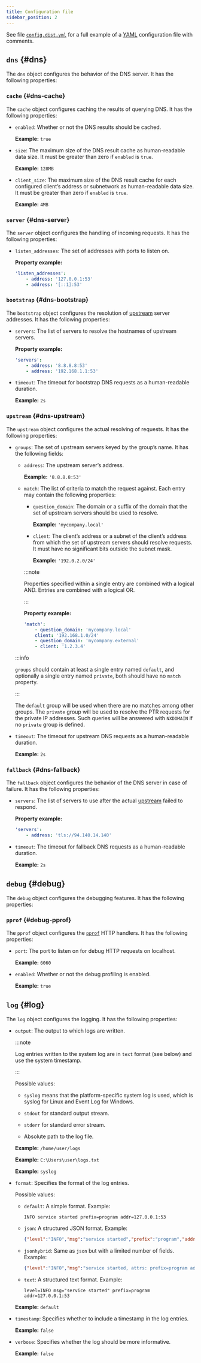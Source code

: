 ```yaml
---
title: Configuration file
sidebar_position: 2
---
```


<!-- markdownlint-configure-file {"ul-indent":{"indent":4,"start_indent":2,"start_indented":true}} -->

See file [`config.dist.yml`][dist] for a full example of a [YAML][yaml] configuration file with comments.

<!--
    TODO(a.garipov): Find ways to add IDs to individual list items.
-->

[dist]: https://github.com/AdguardTeam/AdGuardDNSClient/blob/master/config.dist.yaml
[yaml]: https://yaml.org/

## `dns` {#dns}

The `dns` object configures the behavior of the DNS server. It has the following properties:

### `cache` {#dns-cache}

The `cache` object configures caching the results of querying DNS. It has the following properties:

  - `enabled`: Whether or not the DNS results should be cached.

    **Example:** `true`

  - `size`: The maximum size of the DNS result cache as human-readable data size. It must be greater than zero if `enabled` is `true`.

    **Example:** `128MB`

  - `client_size`: The maximum size of the DNS result cache for each configured client’s address or subnetwork as human-readable data size. It must be greater than zero if `enabled` is `true`.

    **Example:** `4MB`

### `server` {#dns-server}

The `server` object configures the handling of incoming requests. It has the following properties:

  - `listen_addresses`: The set of addresses with ports to listen on.

    **Property example:**

    ```yaml
    'listen_addresses':
        - address: '127.0.0.1:53'
        - address: '[::1]:53'
    ```

### `bootstrap` {#dns-bootstrap}

The `bootstrap` object configures the resolution of [upstream](#dns-upstream) server addresses. It has the following properties:

  - `servers`: The list of servers to resolve the hostnames of upstream servers.

    **Property example:**

    ```yaml
    'servers':
        - address: '8.8.8.8:53'
        - address: '192.168.1.1:53'
    ```

  - `timeout`: The timeout for bootstrap DNS requests as a human-readable duration.

    **Example:** `2s`

### `upstream` {#dns-upstream}

The `upstream` object configures the actual resolving of requests. It has the following properties:

  - `groups`: The set of upstream servers keyed by the group’s name. It has the following fields:

      - `address`: The upstream server’s address.

        **Example:** `'8.8.8.8:53'`

      - `match`: The list of criteria to match the request against. Each entry may contain the following properties:

          - `question_domain`: The domain or a suffix of the domain that the set of upstream servers should be used to resolve.

            **Example:** `'mycompany.local'`

          - `client`: The client’s address or a subnet of the client’s address from which the set of upstream servers should resolve requests. It must have no significant bits outside the subnet mask.

            **Example:** `'192.0.2.0/24'`

        :::note

        Properties specified within a single entry are combined with a logical AND. Entries are combined with a logical OR.

        :::

        **Property example:**

        ```yaml
        'match':
            - question_domain: 'mycompany.local'
            client: '192.168.1.0/24'
            - question_domain: 'mycompany.external'
            - client: '1.2.3.4'
        ```

    :::info

    `groups` should contain at least a single entry named `default`, and optionally a single entry named `private`, both should have no `match` property.

    :::

    The `default` group will be used when there are no matches among other groups. The `private` group will be used to resolve the PTR requests for the private IP addresses. Such queries will be answered with `NXDOMAIN` if no `private` group is defined.

  - `timeout`: The timeout for upstream DNS requests as a human-readable duration.

    **Example:** `2s`

### `fallback` {#dns-fallback}

The `fallback` object configures the behavior of the DNS server in case of failure. It has the following properties:

  - `servers`: The list of servers to use after the actual [upstream](#dns-upstream) failed to respond.

    **Property example:**

    ```yaml
    'servers':
        - address: 'tls://94.140.14.140'
    ```

  - `timeout`: The timeout for fallback DNS requests as a human-readable duration.

    **Example:** `2s`

## `debug` {#debug}

The `debug` object configures the debugging features. It has the following properties:

### `pprof` {#debug-pprof}

The `pprof` object configures the [`pprof`][pkg-pprof] HTTP handlers. It has the following properties:

  - `port`: The port to listen on for debug HTTP requests on localhost.

    **Example:** `6060`

  - `enabled`: Whether or not the debug profiling is enabled.

    **Example:** `true`

[pkg-pprof]: https://golang.org/pkg/net/http/pprof

## `log` {#log}

The `log` object configures the logging. It has the following properties:

  - `output`: The output to which logs are written.

    :::note

    Log entries written to the system log are in `text` format (see below) and use the system timestamp.

    :::

    Possible values:

      - `syslog` means that the platform-specific system log is used, which is syslog for Linux and Event Log for Windows.

      - `stdout` for standard output stream.

      - `stderr` for standard error stream.

      - Absolute path to the log file.

      **Example:** `/home/user/logs`

      **Example:** `C:\Users\user\logs.txt`

    **Example:** `syslog`

  - `format`: Specifies the format of the log entries.

    Possible values:

      - `default`: A simple format. Example:

        ```none
        INFO service started prefix=program addr=127.0.0.1:53
        ```

      - `json`: A structured JSON format. Example:

        ```json
        {"level":"INFO","msg":"service started","prefix":"program","addr":"127.0.0.1:53"}
        ```

      - `jsonhybrid`: Same as `json` but with a limited number of fields. Example:

        ```json
        {"level":"INFO","msg":"service started, attrs: prefix=program addr=127.0.0.1:53"}
        ```

      - `text`: A structured text format. Example:

        ```none
        level=INFO msg="service started" prefix=program addr=127.0.0.1:53
        ```

    **Example:** `default`

  - `timestamp`: Specifies whether to include a timestamp in the log entries.

    **Example:** `false`

  - `verbose`: Specifies whether the log should be more informative.

    **Example:** `false`
